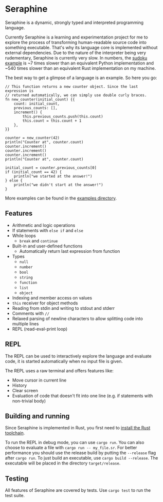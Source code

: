 # Seraphine

Seraphine is a dynamic, strongly typed and interpreted programming language.

Currently Seraphine is a learning and experimentation project for me to explore
the process of transforming human-readable source code into something
executable. That's why its language core is implemented without external
dependencies. Due to the nature of the interpreter being very rudementary,
Seraphine is currently very slow. In numbers, the [sudoku
example](examples/sudoku.sr) is ~7 times slower than an equivalent Python
implementation and ~540 times slower than an equivalent Rust implementation on
my machine.

The best way to get a glimpse of a language is an example. So here you go:

```
// This function returns a new counter object. Since the last expression is
// returned automatically, we can simply use double curly braces.
fn new_counter(initial_count) {{
    count: initial_count,
    previous_counts: [],
    increment() {
        this.previous_counts.push(this.count)
        this.count = this.count + 1
    },
}}

counter = new_counter(42)
println("Counter at", counter.count)
counter.increment()
counter.increment()
counter.increment()
println("Counter at", counter.count)

initial_count = counter.previous_counts[0]
if (initial_count == 42) {
    println("we started at the answer!")
} else {
    println("we didn't start at the answer!")
}
```

More examples can be found in the [examples directory](examples).

## Features

- Arithmetic and logic operations
- If statements with `else if` and `else`
- While loops
    - `break` and `continue`
- Built-in and user-defined functions
    - Automatically return last expression from function
- Types
    - `null`
    - `number`
    - `bool`
    - `string`
    - `function`
    - `list`
    - `object`
- Indexing and member access on values
- `this` receiver for object methods
- Reading from stdin and writing to stdout and stderr
- Comments with `//`
- Relaxed parsing of newline characters to allow splitting code into multiple
  lines
- REPL (read-eval-print loop)

## REPL

The REPL can be used to interactively explore the language and evaluate code,
it is started automatically when no input file is given.

The REPL uses a raw terminal and offers features like:

- Move cursor in current line
- History
- Clear screen
- Evaluation of code that doesn't fit into one line (e.g. if statements with
  non-trivial body)

## Building and running

Since Seraphine is implemented in Rust, you first need to [install the Rust
toolchain](https://www.rust-lang.org/tools/install).

To run the REPL in debug mode, you can use `cargo run`. You can also choose to
evaluate a file with `cargo run -- my_file.sr`. For better performance you
should use the release build by putting the `--release` flag after `cargo run`.
To just build an executable, use `cargo build --release`. The executable will
be placed in the directory `target/release`.

## Testing

All features of Seraphine are covered by tests. Use `cargo test` to run the
test suite.
